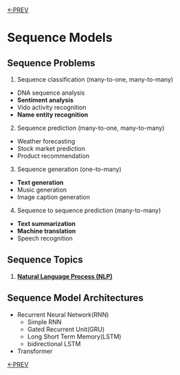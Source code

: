 [<-PREV](../lecturenote.md)

# Sequence Models

## Sequence Problems

1. Sequence classification (many-to-one, many-to-many)
  - DNA sequence analysis
  - **Sentiment analysis**
  - Vido activity recognition
  - **Name entity recognition**
2. Sequence prediction (many-to-one, many-to-many)
  - Weather forecasting
  - Stock market prediction
  - Product recommendation
3. Sequence generation (one-to-many)
  - **Text generation**
  - Music generation
  - Image caption generation
4. Sequence to sequence prediction (many-to-many)
  - **Text summarization**
  - **Machine translation**
  - Speech recognition

## Sequence Topics

1. **[Natural Language Process (NLP)](nlp/nlp.md)**

## Sequence Model Architectures
- Recurrent Neural Network(RNN)
  - Simple RNN
  - Gated Recurrent Unit(GRU)
  - Long Short Term Memory(LSTM)
  - bidirectional LSTM 
- Transformer


[<-PREV](../lecturenote.md)
